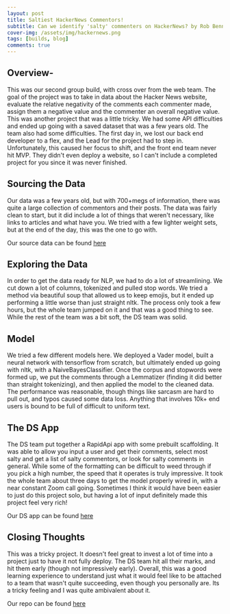 ```yaml
---
layout: post
title: Saltiest HackerNews Commentors!
subtitle: Can we identify 'salty' commenters on HackerNews? by Rob Bennett
cover-img: /assets/img/hackernews.png
tags: [builds, blog]
comments: true
---
```


## Overview-
This was our second group build, with cross over from the web team. The goal of the project was to take in data about the Hacker News website, evaluate the relative negativity of the comments each commenter made, assign them a negative value and the commenter an overall negative value. 
This was another project that was a little tricky. We had some API difficulties and ended up going with a saved dataset that was a few years old. The team also had some difficulties. The first day in, we lost our back end developer to a flex, and the Lead for the project had to step in. Unfortunately, this caused her focus to shift, and the front end team never hit MVP. They didn't even deploy a website, so I can't include a completed project for you since it was never finished.

## Sourcing the Data
Our data was a few years old, but with 700+megs of information, there was quite a large collection of commentors and their posts. The data was fairly clean to start, but it did include a lot of things that weren't necessary, like links to articles and what have you. We tried with a few lighter weight sets, but at the end of the day, this was the one to go with.

Our source data can be found [here](https://zenodo.org/record/45901#.X2p4N2hKiUl)

## Exploring the Data
In order to get the data ready for NLP, we had to do a lot of streamlining. We cut down a lot of columns, tokenized and pulled stop words. We tried a method via beautiful soup that allowed us to keep emojis, but it ended up performing a little worse than just straight nltk. The process only took a few hours, but the whole team jumped on it and that was a good thing to see. While the rest of the team was a bit soft, the DS team was solid. 

## Model
We tried a few different models here. We deployed a Vader model, built a neural network with tensorflow from scratch, but ultimately ended up going with nltk, with a NaiveBayesClassifier. Once the corpus and stopwords were formed up, we put the comments through a Lemmatizer (finding it did better than straight tokenizing), and then applied the model to the cleaned data. The performance was reasonable, though things like sarcasm are hard to pull out, and typos caused some data loss. Anything that involves 10k+ end users is bound to be full of difficult to uniform text. 

## The DS App
The DS team put together a RapidApi app with some prebuilt scaffolding. It was able to allow you input a user and get their comments, select most salty and get a list of salty commentors, or look for salty comments in general. While some of the formatting can be difficult to weed through if you pick a high number, the speed that it operates is truly impressive. It took the whole team about three days to get the model properly wired in, with a near constant Zoom call going. Sometimes I think it would have been easier to just do this project solo, but having a lot of input definitely made this project feel very rich!

Our DS app can be found [here](https://saltiest-hacker-news.herokuapp.com/#/default/get_comments_comments__get)

## Closing Thoughts
This was a tricky project. It doesn't feel great to invest a lot of time into a project just to have it not fully deploy. The DS team hit all their marks, and hit them early (though not impressively early). Overall, this was a good learning experience to understand just what it would feel like to be attached to a team that wasn't quite succeeding, even though you personally are. Its a tricky feeling and I was quite ambivalent about it. 

Our repo can be found [here](https://github.com/bw-saltiest-hacker-1/DS)
